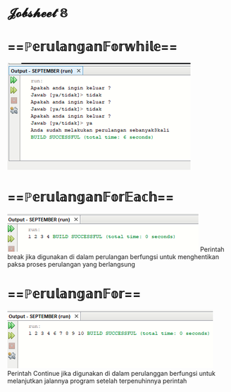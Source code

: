 # 𝓙𝓸𝓫𝓼𝓱𝓮𝓮𝓽 𝟠


# ==ℙ𝕖𝕣𝕦𝕝𝕒𝕟𝕘𝕒𝕟𝔽𝕠𝕣𝕨𝕙𝕚𝕝𝕖==
![Alt text](https://github.com/Syihabuddinsanni/Jobsheet8/blob/master/ForWhile.png)


# ==ℙ𝕖𝕣𝕦𝕝𝕒𝕟𝕘𝕒𝕟𝔽𝕠𝕣𝔼𝕒𝕔𝕙==
![Alt text](https://github.com/Syihabuddinsanni/Jobsheet8/blob/master/ForEach.png)
Perintah break jika digunakan di dalam perulangan berfungsi untuk menghentikan paksa proses perulangan yang berlangsung


# ==ℙ𝕖𝕣𝕦𝕝𝕒𝕟𝕘𝕒𝕟𝔽𝕠𝕣==
![Alt text](https://github.com/Syihabuddinsanni/Jobsheet8/blob/master/Perulangan%20For1.png)
Perintah Continue jika digunakan di dalam perulanggan berfungsi untuk melanjutkan jalannya program setelah terpenuhinnya perintah


